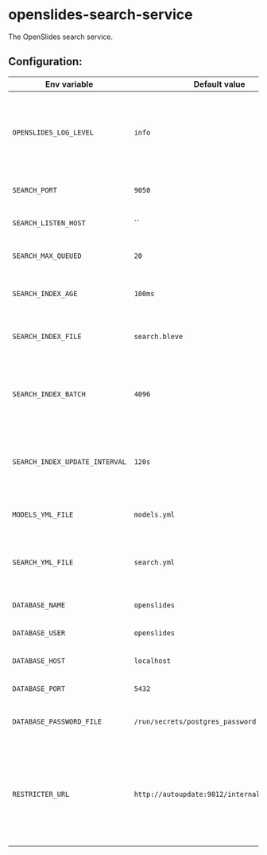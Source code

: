 # openslides-search-service

The OpenSlides search service.

## Configuration:

| Env variable                   | Default value                                | Meaning                                                                             |
| ------------------------------ | -------------------------------------------- | ----------------------------------------------------------------------------------- |
| `OPENSLIDES_LOG_LEVEL`         | `info`                                       | Log level. Can be panic, fatal, error, warn, info, debug, trace                     |
| `SEARCH_PORT`                  | `9050`                                       | Port the service listens on.                                                        |
| `SEARCH_LISTEN_HOST`           | ``                                           | Host the service is bound to.                                                       |
| `SEARCH_MAX_QUEUED`            | `20`                                         | Number of waiting queries.                                                          |
| `SEARCH_INDEX_AGE`             | `100ms`                                      | Accepted age of internal index.                                                     |
| `SEARCH_INDEX_FILE`            | `search.bleve`                               | Filename of the internal index.                                                     |
| `SEARCH_INDEX_BATCH`           | `4096`                                       | Batch size of the index when its build or re-generated.                             |
| `SEARCH_INDEX_UPDATE_INTERVAL` | `120s`                                       | Poll intervall to update the index without queries.                                 |
| `MODELS_YML_FILE`              | `models.yml`                                 | File path of the used models.                                                       |
| `SEARCH_YML_FILE`              | `search.yml`                                 | Fields of the models to be searched.                                                |
| `DATABASE_NAME`                | `openslides`                                 | Name of the database.                                                               |
| `DATABASE_USER`                | `openslides`                                 | Database user.                                                                      |
| `DATABASE_HOST`                | `localhost`                                  | Host of the database.                                                               |
| `DATABASE_PORT`                | `5432`                                       | Port of the database.                                                               |
| `DATABASE_PASSWORD_FILE`       | `/run/secrets/postgres_password`             | Password file of the database user.                                                 |
| `RESTRICTER_URL`               | `http://autoupdate:9012/internal/autoupdate` | URL to use the restricter from the auto-update-service to filter the query results. |
